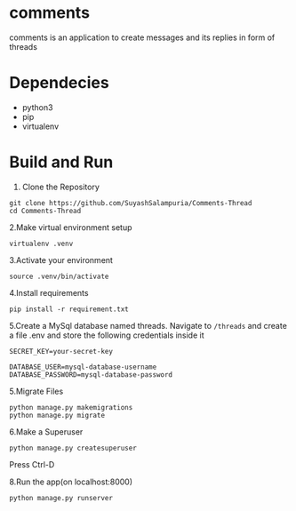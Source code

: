 # comments

comments is an application to create messages and its replies in form of threads

# Dependecies

* python3
* pip
* virtualenv

# Build and Run

1. Clone the Repository

```shell
git clone https://github.com/SuyashSalampuria/Comments-Thread
cd Comments-Thread
```

2.Make virtual environment setup

```shell
virtualenv .venv
```

3.Activate your environment

```shell
source .venv/bin/activate
```

4.Install requirements

```shell
pip install -r requirement.txt
```

5.Create a MySql database named threads. Navigate to ```/threads``` and create a file .env and store the following credentials inside it

```
SECRET_KEY=your-secret-key

DATABASE_USER=mysql-database-username
DATABASE_PASSWORD=mysql-database-password
```
5.Migrate Files

```shell
python manage.py makemigrations
python manage.py migrate
```

6.Make a Superuser

```shell
python manage.py createsuperuser
```


Press Ctrl-D

8.Run the app(on localhost:8000)

```shell
python manage.py runserver
```
